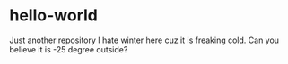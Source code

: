 # hello-world
Just another repository
I hate winter here cuz it is freaking cold.
Can you believe it is -25 degree outside?
